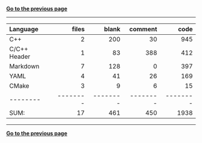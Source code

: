 [**Go to the previous page**](../../README.md)

----

Language|files|blank|comment|code
:-------|-------:|-------:|-------:|-------:
C++|2|200|30|945
C/C++ Header|1|83|388|412
Markdown|7|128|0|397
YAML|4|41|26|169
CMake|3|9|6|15
--------|--------|--------|--------|--------
SUM:|17|461|450|1938

----


[**Go to the previous page**](../../README.md)
